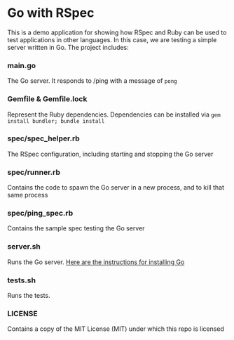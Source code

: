 # Go with RSpec

This is a demo application for showing how RSpec and Ruby can be used to test applications in other languages. In this case, we are testing a simple server written in Go. The project includes:

### main.go

The Go server. It responds to /ping with a message of `pong`

### Gemfile & Gemfile.lock

Represent the Ruby dependencies. Dependencies can be installed via `gem install bundler; bundle install`

### spec/spec_helper.rb

The RSpec configuration, including starting and stopping the Go server

### spec/runner.rb

Contains the code to spawn the Go server in a new process, and to kill that same process

### spec/ping_spec.rb

Contains the sample spec testing the Go server

### server.sh

Runs the Go server. [Here are the instructions for installing Go](https://golang.org/doc/install)

### tests.sh

Runs the tests.

### LICENSE

Contains a copy of the MIT License (MIT) under which this repo is licensed
